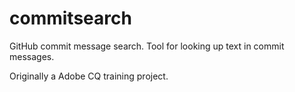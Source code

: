 commitsearch
============

GitHub commit message search. 
Tool for looking up text in commit messages. 

Originally a Adobe CQ training project.